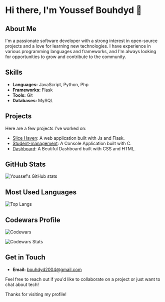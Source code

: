 # Hi there, I'm Youssef Bouhdyd 👋

## About Me
I'm a passionate software developer with a strong interest in open-source projects and a love for learning new technologies. I have experience in various programming languages and frameworks, and I'm always looking for opportunities to grow and contribute to the community.

## Skills
- **Languages:** JavaScript, Python, Php
- **Frameworks:** Flask
- **Tools:** Git
- **Databases:** MySQL

## Projects
Here are a few projects I've worked on:

- [Slice Haven](https://github.com/YoussefBouhdyd/slice-haven): A web application built with Js and Flask.
- [Student-management](https://github.com/YoussefBouhdyd/Studuents-manegment): A Console Application built with C.
- [Dashboard](https://github.com/YoussefBouhdyd/Dashboard): A Beutiful Dashboard built with CSS and HTML.

## GitHub Stats
![Youssef's GitHub stats](https://github-readme-stats.vercel.app/api?username=YoussefBouhdyd&show_icons=true&theme=radical)

## Most Used Languages
![Top Langs](https://github-readme-stats.vercel.app/api/top-langs/?username=YoussefBouhdyd&layout=compact&theme=radical)

## Codewars Profile
![Codewars](https://www.codewars.com/users/Bouhdyd/badges/large)

![Codewars Stats](https://github.r2v.ch/codewars?user=Bouhdyd&theme=dark&hide_clan=true)




## Get in Touch
- **Email:** bouhdyd2004@gmail.com

Feel free to reach out if you'd like to collaborate on a project or just want to chat about tech!

Thanks for visiting my profile!
